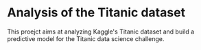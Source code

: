 # Analysis of the Titanic dataset
This proejct aims at analyzing Kaggle's Titanic dataset and build a predictive model for the Titanic data science challenge.
